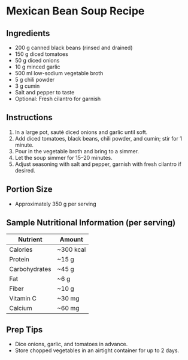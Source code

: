 # Mexican Bean Soup Recipe

## Ingredients
- 200 g canned black beans (rinsed and drained)
- 150 g diced tomatoes
- 50 g diced onions
- 10 g minced garlic
- 500 ml low-sodium vegetable broth
- 5 g chili powder
- 3 g cumin
- Salt and pepper to taste
- Optional: Fresh cilantro for garnish

## Instructions
1. In a large pot, sauté diced onions and garlic until soft.
2. Add diced tomatoes, black beans, chili powder, and cumin; stir for 1 minute.
3. Pour in the vegetable broth and bring to a simmer.
4. Let the soup simmer for 15–20 minutes.
5. Adjust seasoning with salt and pepper, garnish with fresh cilantro if desired.

## Portion Size
- Approximately 350 g per serving

## Sample Nutritional Information (per serving)
| Nutrient         | Amount    |
|------------------|-----------|
| Calories         | ~300 kcal |
| Protein          | ~15 g     |
| Carbohydrates    | ~45 g     |
| Fat              | ~6 g      |
| Fiber            | ~10 g     |
| Vitamin C        | ~30 mg    |
| Calcium          | ~60 mg    |

## Prep Tips
- Dice onions, garlic, and tomatoes in advance.
- Store chopped vegetables in an airtight container for up to 2 days.

